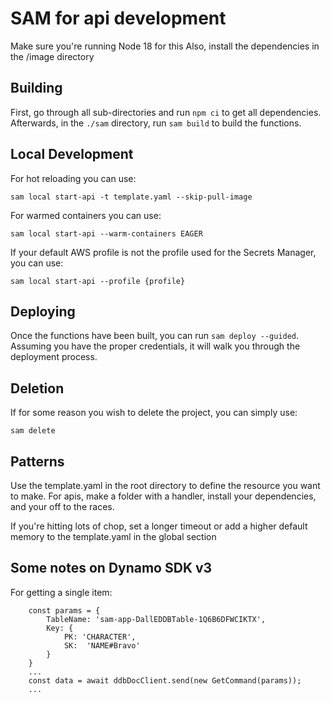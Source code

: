 # SAM for api development
Make sure you're running Node 18 for this
Also, install the dependencies in the /image directory

## Building

First, go through all sub-directories and run `npm ci` to get all dependencies.
Afterwards, in the `./sam` directory, run `sam build` to build the functions.

## Local Development

For hot reloading you can use:
```
sam local start-api -t template.yaml --skip-pull-image
```
For warmed containers you can use:
```
sam local start-api --warm-containers EAGER
```
If your default AWS profile is not the profile used for the Secrets Manager, you can use:
```
sam local start-api --profile {profile}
```

## Deploying

Once the functions have been built, you can run `sam deploy --guided`.
Assuming you have the proper credentials, it will walk you through the deployment process.

## Deletion

If for some reason you wish to delete the project, you can simply use:
```
sam delete
```

## Patterns
Use the template.yaml in the root directory to define the resource you want to make. For apis, make a folder with a handler, install your dependencies, and your off to the races.

If you're hitting lots of chop, set a longer timeout or add a higher default memory to the template.yaml in the global section

## Some notes on Dynamo SDK v3

For getting a single item:
```
    const params = {
        TableName: 'sam-app-DallEDDBTable-1Q6B6DFWCIKTX',
        Key: {
            PK: 'CHARACTER', 
            SK:  'NAME#Bravo'
        }
    }
    ...
    const data = await ddbDocClient.send(new GetCommand(params));
    ...
```